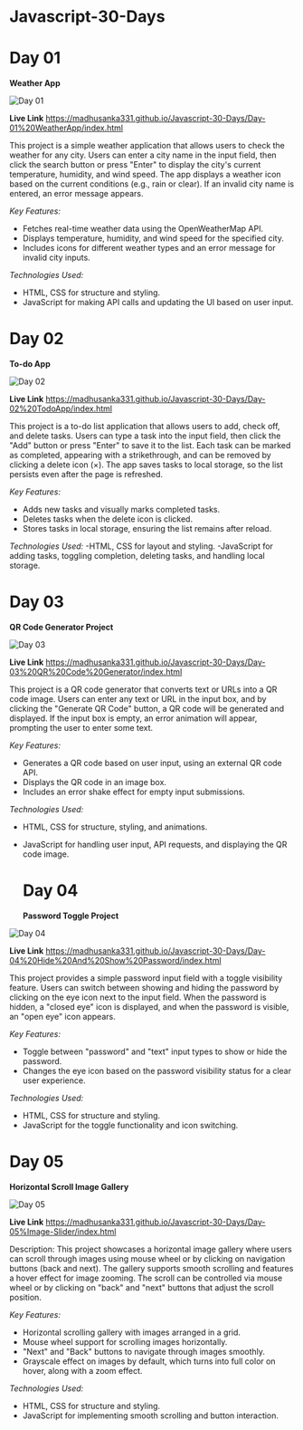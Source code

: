 # Javascript-30-Days
# Day 01

**Weather App**

![Day 01](https://github.com/user-attachments/assets/65dbdd1d-3525-4c29-bb7a-0b6a1657bfb2)

**Live Link** https://madhusanka331.github.io/Javascript-30-Days/Day-01%20WeatherApp/index.html

This project is a simple weather application that allows users to check the weather for any city. Users can enter a city name in the input field, then click the search button or press "Enter" to display the city's current temperature, humidity, and wind speed. The app displays a weather icon based on the current conditions (e.g., rain or clear). If an invalid city name is entered, an error message appears.

*Key Features:*

- Fetches real-time weather data using the OpenWeatherMap API.
- Displays temperature, humidity, and wind speed for the specified city.
- Includes icons for different weather types and an error message for invalid city inputs.

*Technologies Used:*
- HTML, CSS for structure and styling.
- JavaScript for making API calls and updating the UI based on user input.

# Day 02

**To-do App**

![Day 02](https://github.com/user-attachments/assets/a264c098-bd20-4057-af44-9af27a2b0aa8)

**Live Link** https://madhusanka331.github.io/Javascript-30-Days/Day-02%20TodoApp/index.html

This project is a to-do list application that allows users to add, check off, and delete tasks. Users can type a task into the input field, then click the "Add" button or press "Enter" to save it to the list. Each task can be marked as completed, appearing with a strikethrough, and can be removed by clicking a delete icon (×). The app saves tasks to local storage, so the list persists even after the page is refreshed.

*Key Features:*

- Adds new tasks and visually marks completed tasks.
- Deletes tasks when the delete icon is clicked.
- Stores tasks in local storage, ensuring the list remains after reload.

*Technologies Used:*
-HTML, CSS for layout and styling.
-JavaScript for adding tasks, toggling completion, deleting tasks, and handling local storage.

# Day 03 

**QR Code Generator Project**

![Day 03](https://github.com/user-attachments/assets/dc4c3d24-a6dd-49b4-94b1-07eaeef087f1)

**Live Link** https://madhusanka331.github.io/Javascript-30-Days/Day-03%20QR%20Code%20Generator/index.html


This project is a QR code generator that converts text or URLs into a QR code image. Users can enter any text or URL in the input box, and by clicking the "Generate QR Code" button, a QR code will be generated and displayed. If the input box is empty, an error animation will appear, prompting the user to enter some text.

*Key Features:*

- Generates a QR code based on user input, using an external QR code API.
- Displays the QR code in an image box.
- Includes an error shake effect for empty input submissions.

*Technologies Used:*

- HTML, CSS for structure, styling, and animations.
- JavaScript for handling user input, API requests, and displaying the QR code image.


  # Day 04

  **Password Toggle Project**
  
![Day 04](https://github.com/user-attachments/assets/c11021fa-f152-4e10-b268-0e851ae0396c)

**Live Link** https://madhusanka331.github.io/Javascript-30-Days/Day-04%20Hide%20And%20Show%20Password/index.html

This project provides a simple password input field with a toggle visibility feature. Users can switch between showing and hiding the password by clicking on the eye icon next to the input field. When the password is hidden, a "closed eye" icon is displayed, and when the password is visible, an "open eye" icon appears.

*Key Features:*

- Toggle between "password" and "text" input types to show or hide the password.
- Changes the eye icon based on the password visibility status for a clear user experience.

*Technologies Used:*

- HTML, CSS for structure and styling.
- JavaScript for the toggle functionality and icon switching.


# Day 05

**Horizontal Scroll Image Gallery**

![Day 05](https://github.com/user-attachments/assets/7529edb0-cdee-4848-a93a-ebffb1207c94)

**Live Link** https://madhusanka331.github.io/Javascript-30-Days/Day-05%Image-Slider/index.html

Description: This project showcases a horizontal image gallery where users can scroll through images using mouse wheel or by clicking on navigation buttons (back and next). The gallery supports smooth scrolling and features a hover effect for image zooming. The scroll can be controlled via mouse wheel or by clicking on "back" and "next" buttons that adjust the scroll position.

*Key Features:*

- Horizontal scrolling gallery with images arranged in a grid.
- Mouse wheel support for scrolling images horizontally.
- "Next" and "Back" buttons to navigate through images smoothly.
- Grayscale effect on images by default, which turns into full color on hover, along with a zoom effect.


*Technologies Used:*

- HTML, CSS for structure and styling.
- JavaScript for implementing smooth scrolling and button interaction.

  







